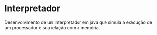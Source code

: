 # Interpretador
Desenvolvimento de um interpretador em java que simula a execução de um processador e sua relação com a memória.
